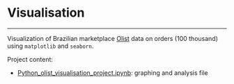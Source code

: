# Visualisation

---

Visualization of Brazilian marketplace [Olist](https://olist.com/pt-br/) data 
on orders (100 thousand) using `matplotlib` and `seaborn`.

Project content:
* [Python_olist_visualisation_project.ipynb](./Python_olist_visualisation_project.ipynb):
  graphing and analysis file
